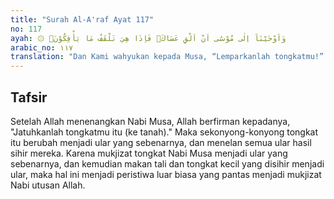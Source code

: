 ```yaml
---
title: "Surah Al-A'raf Ayat 117"
no: 117
ayah: ۞ وَاَوْحَيْنَآ اِلٰى مُوْسٰٓى اَنْ اَلْقِ عَصَاكَۚ فَاِذَا هِيَ تَلْقَفُ مَا يَأْفِكُوْنَۚ 
arabic_no: ١١٧
translation: "Dan Kami wahyukan kepada Musa, “Lemparkanlah tongkatmu!” Maka tiba-tiba ia menelan (habis) segala kepalsuan mereka."
---
```


## Tafsir

Setelah Allah menenangkan Nabi Musa, Allah berfirman kepadanya, "Jatuhkanlah tongkatmu itu (ke tanah)." Maka sekonyong-konyong tongkat itu berubah menjadi ular yang sebenarnya, dan menelan semua ular hasil sihir mereka. Karena mukjizat tongkat Nabi Musa menjadi ular yang sebenarnya, dan kemudian makan tali dan tongkat kecil yang disihir menjadi ular, maka hal ini menjadi peristiwa luar biasa yang pantas menjadi mukjizat Nabi utusan Allah.
